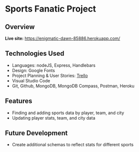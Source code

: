 # Sports Fanatic Project
## Overview



**Live site:** <https://enigmatic-dawn-85886.herokuapp.com/>

## Technologies Used

  * Languages: nodeJS, Express, Handlebars
  * Design: Google Fonts
  * Project Planning & User Stories: [Trello](https://trello.com/b/mpoAg0Q5/sei21-sports-fanatic)
  * Visual Studio Code
  * Git, Github, MongoDB, MongoDB Compass, Postman, Heroku


## Features

  * Finding and adding sports data by player, team, and city
  * Updating player stats, team, and city data


## Future Development

  * Create additional schemas to reflect stats for different sports